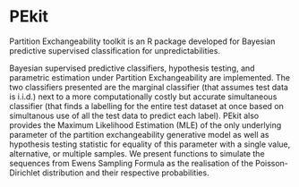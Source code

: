 # PEkit
Partition Exchangeability toolkit is an R package developed for Bayesian predictive supervised classification for unpredictabilities.

Bayesian supervised predictive classifiers, hypothesis testing, and parametric estimation under Partition Exchangeability are implemented. The two classifiers presented are the marginal classifier (that assumes test data is i.i.d.) next to a more computationally costly but accurate simultaneous classifier (that finds a labelling for the entire test dataset at once based on simultanous use of all the test data to predict each label). PEkit also provides the Maximum Likelihood Estimation (MLE) of the only underlying parameter of the partition exchangeability generative model as well as hypothesis testing statistic for equality of this parameter with a single value, alternative, or multiple samples. We present functions to simulate the sequences from Ewens Sampling Formula as the realisation of the Poisson-Dirichlet distribution and their respective probabilities.



